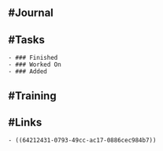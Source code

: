 ## #Journal
## #Tasks
	- ### Finished
	- ### Worked On
	- ### Added
## #Training
## #Links
	- ((64212431-0793-49cc-ac17-0886cec984b7))